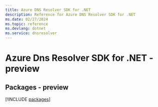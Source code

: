 ```yaml
---
title: Azure DNS Resolver SDK for .NET
description: Reference for Azure DNS Resolver SDK for .NET
ms.date: 02/27/2024
ms.topic: reference
ms.devlang: dotnet
ms.service: dnsresolver
---
```

# Azure Dns Resolver SDK for .NET - preview
## Packages - preview
[!INCLUDE [packages](dns-resolver-index.md)]